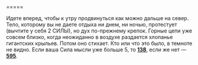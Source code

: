=====

Идете вперед, чтобы к утру продвинуться как можно дальше на север. Тело, которому вы не даете отдыха ни днем, ни ночью, протестует (вычтите у себя 2 СИЛЫ), но дух по-прежнему крепок. Горные цепи уже совсем близко, когда неожиданно в воздухе раздается хлопанье гигантских крыльев. Потом оно стихает. Кто или что это было, в темноте не видно. Если ваша Сила мысли уже больше 5, то [**138**](#n_138), если же нет — [**595**](#n_595).

